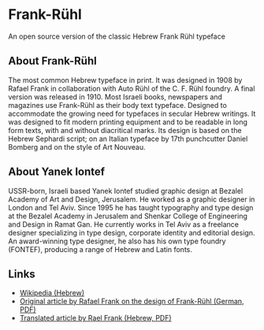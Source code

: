 # Frank-Rühl
An open source version of the classic Hebrew Frank Rühl typeface

## About Frank-Rühl

The most common Hebrew typeface in print. It was designed in 1908 by Rafael Frank in collaboration with Auto Rühl of the C. F. Rühl foundry. A final version was released in 1910. Most Israeli books, newspapers and magazines use Frank-Rühl as their body text typeface.
Designed to accommodate the growing need for typefaces in secular Hebrew writings. It was designed to fit modern printing equipment and to be readable in long form texts, with and without diacritical marks.
Its design is based on the Hebrew Sephardi script; on an Italian typeface by 17th punchcutter Daniel Bomberg and on the style of Art Nouveau.

## About Yanek Iontef

USSR-born, Israeli based Yanek Iontef studied graphic design at Bezalel Academy of Art and Design, Jerusalem. He worked as a graphic designer in London and Tel Aviv. Since 1995 he has taught typography and type design at the Bezalel Academy in Jerusalem and Shenkar College of Engineering and Design in Ramat Gan. He currently works in Tel Aviv as a freelance designer specializing in type design, corporate identity and editorial design. An award-winning type designer, he also has his own type foundry (FONTEF), producing a range of Hebrew and Latin fonts.

## Links

* [Wikipedia (Hebrew)](https://he.wikipedia.org/wiki/%D7%A4%D7%A8%D7%A0%D7%A7-%D7%A8%D7%99%D7%94%D7%9C)
* [Original article by Rafael Frank on the design of Frank-Rühl (German, PDF)](http://www.tau.ac.il/~stoledo/fonts/frank-scanned.pdf)
* [Translated article by Rael Frank (Hebrew, PDF)](http://www.tau.ac.il/~stoledo/fonts/frank-hebrew.pdf)
